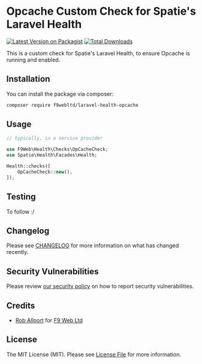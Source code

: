 # Opcache Custom Check for Spatie's Laravel Health

[![Latest Version on Packagist](https://img.shields.io/packagist/v/f9webltd/laravel-health-opcache.svg?style=flat-square)](https://packagist.org/packages/f9webltd/laravel-health-opcache)
[![Total Downloads](https://img.shields.io/packagist/dt/f9webltd/laravel-health-opcache.svg?style=flat-square)](https://packagist.org/packages/f9webltd/laravel-health-opcache)

This is a custom check for Spatie's Laravel Health, to ensure Opcache is running and enabled.

## Installation

You can install the package via composer:

```bash
composer require f9webltd/laravel-health-opcache
```

## Usage

```php
// typically, in a service provider

use F9Web\Health\Checks\OpCacheCheck;
use Spatie\Health\Facades\Health;

Health::checks([
    OpCacheCheck::new(),
]);
```

## Testing

To follow :/

## Changelog

Please see [CHANGELOG](CHANGELOG.md) for more information on what has changed recently.

## Security Vulnerabilities

Please review [our security policy](../../security/policy) on how to report security vulnerabilities.

## Credits

- [Rob Allport](https://github.com/ultrono) for [F9 Web Ltd](https://github.com/f9webltd)

## License

The MIT License (MIT). Please see [License File](LICENSE.md) for more information.
